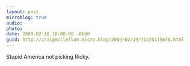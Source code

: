 ```yaml
---
layout: post
microblog: true
audio: 
photo: 
date: 2009-02-18 18:00:00 -0600
guid: http://craigmcclellan.micro.blog/2009/02/19/t1225115670.html
---
```

Stupid America not picking Ricky.
